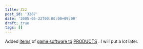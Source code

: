 ```yaml
---
title: Zzz
post_id: '3287'
date: '2005-05-22T00:00:00+09:00'
draft: true
tags: []
---
```


Added [items](https://danmaq.com/category/products/apps?tag=games) of [game software to](https://danmaq.com/category/products/apps?tag=games) [PRODUCTS](https://danmaq.com/category/products) . I will put a lot later.
